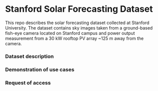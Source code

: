 # Stanford Solar Forecasting Dataset

This repo describes the solar forecasting dataset collected at Stanford University. The dataset contains sky images taken from a ground-based fish-eye camera located on Stanford campus and power output measurement from a 30 kW rooftop PV array ~125 m away from the camera.

### Dataset description

### Demonstration of use cases

### Request of access
